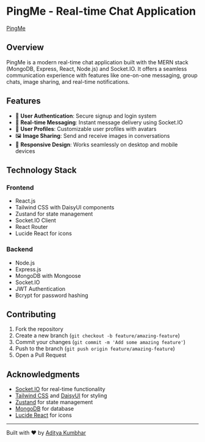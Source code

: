 # PingMe - Real-time Chat Application

[PingMe](https://pingme-kq1d.onrender.com)

## Overview

PingMe is a modern real-time chat application built with the MERN stack (MongoDB, Express, React, Node.js) and Socket.IO. It offers a seamless communication experience with features like one-on-one messaging, group chats, image sharing, and real-time notifications.

## Features

- 🔐 **User Authentication**: Secure signup and login system
- 💬 **Real-time Messaging**: Instant message delivery using Socket.IO
- 👥 **User Profiles**: Customizable user profiles with avatars
- 🖼️ **Image Sharing**: Send and receive images in conversations
- 📱 **Responsive Design**: Works seamlessly on desktop and mobile devices

## Technology Stack

### Frontend
- React.js
- Tailwind CSS with DaisyUI components
- Zustand for state management
- Socket.IO Client
- React Router
- Lucide React for icons

### Backend
- Node.js
- Express.js
- MongoDB with Mongoose
- Socket.IO
- JWT Authentication
- Bcrypt for password hashing


## Contributing

1. Fork the repository
2. Create a new branch (`git checkout -b feature/amazing-feature`)
3. Commit your changes (`git commit -m 'Add some amazing feature'`)
4. Push to the branch (`git push origin feature/amazing-feature`)
5. Open a Pull Request


## Acknowledgments

- [Socket.IO](https://socket.io/) for real-time functionality
- [Tailwind CSS](https://tailwindcss.com/) and [DaisyUI](https://daisyui.com/) for styling
- [Zustand](https://github.com/pmndrs/zustand) for state management
- [MongoDB](https://www.mongodb.com/) for database
- [Lucide React](https://lucide.dev/) for icons

---

Built with ❤️ by [Aditya Kumbhar](https://github.com/AdityaKumbhar21)
